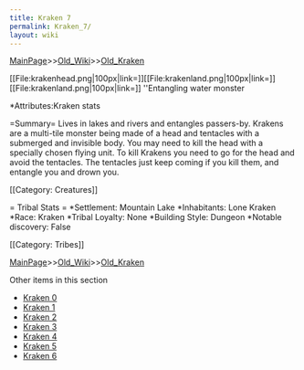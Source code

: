 ```yaml
---
title: Kraken 7
permalink: Kraken_7/
layout: wiki
---
```


[MainPage](/keeperrl_wiki/ "wikilink")>>[Old_Wiki](/keeperrl_wiki/Old_Wiki "wikilink")>>[Old_Kraken](/keeperrl_wiki/Old_Kraken "wikilink")

[[File:krakenhead.png|100px|link=]][[File:krakenland.png|100px|link=]][[File:krakenland.png|100px|link=]] ''Entangling water monster

*Attributes:Kraken stats

=Summary=
Lives in lakes and rivers and entangles passers-by. Krakens are a multi-tile monster being made of a head and tentacles with a submerged and invisible body. You may need to kill the head with a specially chosen flying unit. To kill Krakens you need to go for the head and avoid the tentacles. The tentacles just keep coming if you kill them, and entangle you and drown you.

[[Category: Creatures]]

= Tribal Stats =
*Settlement: Mountain Lake 
*Inhabitants: Lone Kraken
*Race: Kraken 
*Tribal Loyalty: None
*Building Style: Dungeon
*Notable discovery: False

[[Category: Tribes]]

[MainPage](/keeperrl_wiki/ "wikilink")>>[Old_Wiki](/keeperrl_wiki/Old_Wiki "wikilink")>>[Old_Kraken](/keeperrl_wiki/Old_Kraken "wikilink")

Other items in this section
-    [Kraken 0](/keeperrl_wiki/Kraken_0 "wikilink")
-    [Kraken 1](/keeperrl_wiki/Kraken_1 "wikilink")
-    [Kraken 2](/keeperrl_wiki/Kraken_2 "wikilink")
-    [Kraken 3](/keeperrl_wiki/Kraken_3 "wikilink")
-    [Kraken 4](/keeperrl_wiki/Kraken_4 "wikilink")
-    [Kraken 5](/keeperrl_wiki/Kraken_5 "wikilink")
-    [Kraken 6](/keeperrl_wiki/Kraken_6 "wikilink")
